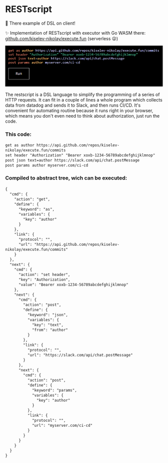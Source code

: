 # RESTscript

🌱 There example of DSL on client!

✨ Implementation of RESTscript with executor with Go WASM there: [github.com/kiselev-nikolay/execute.fun](https://github.com/kiselev-nikolay/execute.fun) (serverless 😜)



![](./about/ScreenShot1.PNG)

The restscript is a DSL language to simplify the programming of a series of HTTP requests. It can fit in a couple of lines a whole program which collects data from datadog and sends it to Slack, and then runs CI/CD. It's convenient for automating routine because it runs right in your browser, which means you don't even need to think about authorization, just run the code.

### This code:

```
get as author https://api.github.com/repos/kiselev-nikolay/execute.fun/commits
set header "Authorization" "Bearer xoxb-1234-56789abcdefghijklmnop"
post json text=author https://slack.com/api/chat.postMessage
post params author myserver.com/ci-cd
```

### Compiled to abstract tree, wich can be executed:

```
{
  "cmd": {
    "action": "get",
    "define": {
      "keyword": "as",
      "variables": {
        "key": "author"
      }
    },
    "link": {
      "protocol": "",
      "url": "https://api.github.com/repos/kiselev-nikolay/execute.fun/commits"
    }
  },
  "next": {
    "cmd": {
      "action": "set header",
      "key": "Authorization",
      "value": "Bearer xoxb-1234-56789abcdefghijklmnop"
    },
    "next": {
      "cmd": {
        "action": "post",
        "define": {
          "keyword": "json",
          "variables": {
            "key": "text",
            "from": "author"
          }
        },
        "link": {
          "protocol": "",
          "url": "https://slack.com/api/chat.postMessage"
        }
      },
      "next": {
        "cmd": {
          "action": "post",
          "define": {
            "keyword": "params",
            "variables": {
              "key": "author"
            }
          },
          "link": {
            "protocol": "",
            "url": "myserver.com/ci-cd"
          }
        }
      }
    }
  }
}
```
